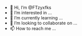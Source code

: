 - 👋 Hi, I’m @FTzyxfks
- 👀 I’m interested in ...
- 🌱 I’m currently learning ...
- 💞️ I’m looking to collaborate on ...
- 📫 How to reach me ...

<!---
FTzyxfks/FTzyxfks is a ✨ special ✨ repository because its `README.md` (this file) appears on your GitHub profile.
You can click the Preview link to take a look at your changes.
--->
